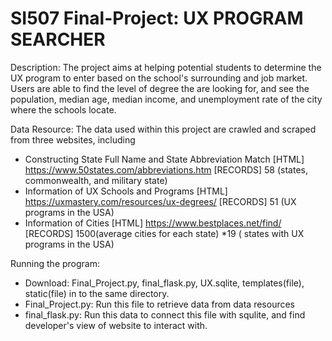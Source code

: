 # SI507 Final-Project: UX PROGRAM SEARCHER

Description: 
The project aims at helping potential students to determine the UX program to enter based on the school's surrounding and job market.
Users are able to find the level of degree the are looking for, and see the population, median age, median income, and unemployment rate of the city where the schools locate.

Data Resource: 
The data used within this project are crawled and scraped from three websites, including
- Constructing State Full Name and State Abbreviation Match
    [HTML] https://www.50states.com/abbreviations.htm
    [RECORDS] 58 (states, commonwealth, and military state)
- Information of UX Schools and Programs
    [HTML] https://uxmastery.com/resources/ux-degrees/
    [RECORDS] 51 (UX programs in the USA)
- Information of Cities
    [HTML] https://www.bestplaces.net/find/
    [RECORDS] 1500(average cities for each state) *19 ( states with UX programs in the USA)
    
 Running the program:
 - Download: Final_Project.py, final_flask.py, UX.sqlite, templates(file), static(file) in to the same directory.
 - Final_Project.py: Run this file to retrieve data from data resources
 - final_flask.py: Run this data to connect this file with squlite, and find developer's view of website to interact with.
